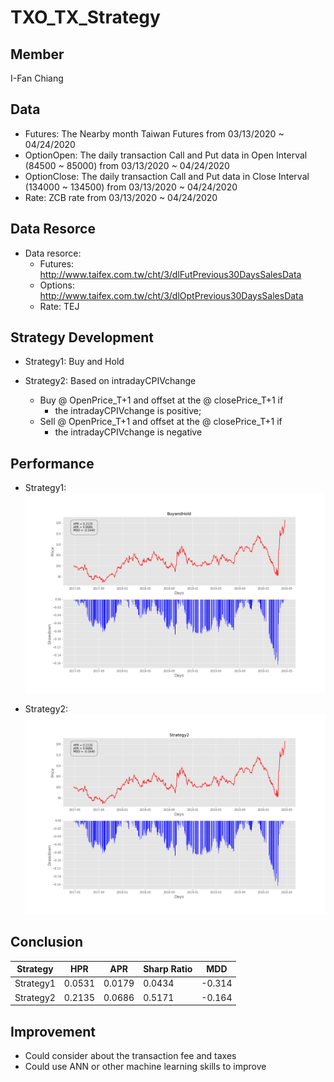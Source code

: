 # TXO_TX_Strategy


Member
--------------
I-Fan Chiang

Data
-------------- 
* Futures: The Nearby month Taiwan Futures from 03/13/2020 ~ 04/24/2020
* OptionOpen: The daily transaction Call and Put data in Open Interval (84500 ~ 85000) from 03/13/2020 ~ 04/24/2020
* OptionClose: The daily transaction Call and Put data in Close Interval (134000 ~ 134500) from 03/13/2020 ~ 04/24/2020
* Rate: ZCB rate from 03/13/2020 ~ 04/24/2020

Data Resorce
-------------- 
* Data resorce:    
    * Futures:  http://www.taifex.com.tw/cht/3/dlFutPrevious30DaysSalesData  
    * Options:  http://www.taifex.com.tw/cht/3/dlOptPrevious30DaysSalesData
    * Rate: TEJ


Strategy Development 
-------------- 
* Strategy1: Buy and Hold  

* Strategy2: Based on intradayCPIVchange
   * Buy @ OpenPrice_T+1 and offset at the @ closePrice_T+1 if 
       * the intradayCPIVchange is positive;  
   * Sell @ OpenPrice_T+1 and offset at the @ closePrice_T+1 if 
       * the intradayCPIVchange is negative



Performance
-------------- 
* Strategy1: 
 ![alt text](https://github.com/A2Zntu/FuturesStrategy/blob/master/Graph/BuyandHold.png "BuyandHold")

 
* Strategy2: 
 ![alt text](https://github.com/A2Zntu/FuturesStrategy/blob/master/Graph/Strategy2.png "Strategy2")



Conclusion
-------------- 
| Strategy  | HPR    | APR    | Sharp Ratio | MDD |
| ---       | ---    |   ---  |   ---  | ---    |
| Strategy1 | 0.0531 | 0.0179 | 0.0434 | -0.314 |
| Strategy2 | 0.2135 | 0.0686 | 0.5171 | -0.164 |

 



Improvement
-------------- 
* Could consider about the transaction fee and taxes
* Could use ANN or other machine learning skills to improve

